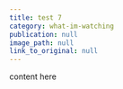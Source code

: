 ```yaml
---
title: test 7
category: what-im-watching
publication: null
image_path: null
link_to_original: null
---
```


content here